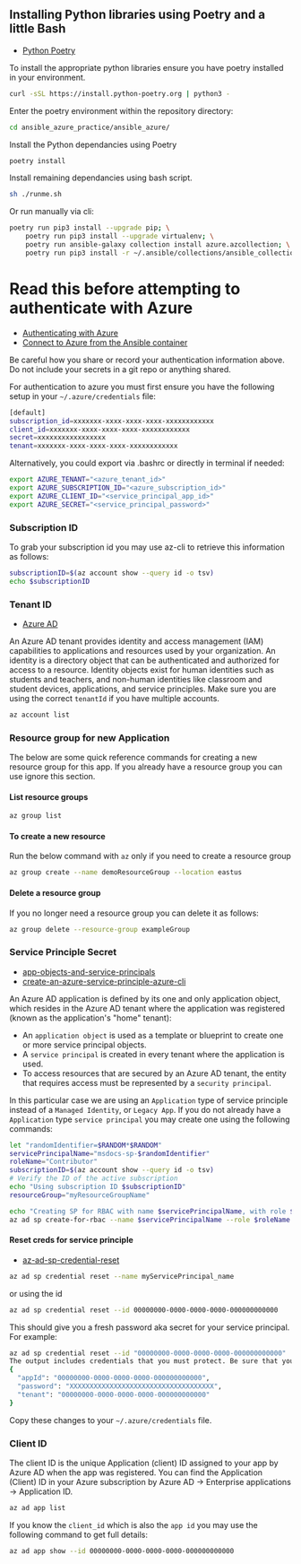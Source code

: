 ## Installing Python libraries using Poetry and a little Bash
* [Python Poetry](https://python-poetry.org/)

To install the appropriate python libraries ensure you have poetry installed in your environment.

```bash
curl -sSL https://install.python-poetry.org | python3 -
```

Enter the poetry environment within the repository directory:

```bash
cd ansible_azure_practice/ansible_azure/
```

Install the Python dependancies using Poetry

```bash
poetry install
```

Install remaining dependancies using bash script.

```bash
sh ./runme.sh
```

Or run manually via cli:

```bash
poetry run pip3 install --upgrade pip; \
	poetry run pip3 install --upgrade virtualenv; \
	poetry run ansible-galaxy collection install azure.azcollection; \
	poetry run pip3 install -r ~/.ansible/collections/ansible_collections/azure/azcollection/requirements-azure.txt
```

# Read this before attempting to authenticate with Azure
* [Authenticating with Azure](https://docs.ansible.com/ansible/latest/scenario_guides/guide_azure.html)
* [Connect to Azure from the Ansible container](https://learn.microsoft.com/en-us/azure/developer/ansible/configure-in-docker-container?tabs=azure-cli)

Be careful how you share or record your authentication information above. Do not include your secrets in a git repo or anything shared.

For authentication to azure you must first ensure you have the following setup in your `~/.azure/credentials` file:

```bash
[default]
subscription_id=xxxxxxx-xxxx-xxxx-xxxx-xxxxxxxxxxxx
client_id=xxxxxxx-xxxx-xxxx-xxxx-xxxxxxxxxxxx
secret=xxxxxxxxxxxxxxxxx
tenant=xxxxxxx-xxxx-xxxx-xxxx-xxxxxxxxxxxx
```

Alternatively, you could export via .bashrc or directly in terminal if needed:

```bash
export AZURE_TENANT="<azure_tenant_id>"
export AZURE_SUBSCRIPTION_ID="<azure_subscription_id>"
export AZURE_CLIENT_ID="<service_principal_app_id>"
export AZURE_SECRET="<service_principal_password>"
```

### Subscription ID

To grab your subscription id you may use az-cli to retrieve this information as follows:

```bash
subscriptionID=$(az account show --query id -o tsv)
echo $subscriptionID
```

### Tenant ID 

* [Azure AD](https://learn.microsoft.com/en-us/microsoft-365/education/deploy/intro-azure-active-directory)

An Azure AD tenant provides identity and access management (IAM) capabilities to applications and resources used by your organization. An identity is a directory object that can be authenticated and authorized for access to a resource. Identity objects exist for human identities such as students and teachers, and non-human identities like classroom and student devices, applications, and service principles. Make sure you are using the correct `tenantId` if you have multiple accounts. 

```bash
az account list
```
### Resource group for new Application
The below are some quick reference commands for creating a new resource group for this app. If you already have a resource group you can use ignore this section.

#### List resource groups

```bash
az group list
```

#### To create a new resource 
Run the below command with `az` only if you need to create a resource group 

```bash
az group create --name demoResourceGroup --location eastus
```
#### Delete a resource group
If you no longer need a resource group you can delete it as follows:

```bash
az group delete --resource-group exampleGroup
```

### Service Principle Secret

* [app-objects-and-service-principals](https://learn.microsoft.com/en-us/azure/active-directory/develop/app-objects-and-service-principals)
* [create-an-azure-service-principle-azure-cli](https://learn.microsoft.com/en-us/cli/azure/create-an-azure-service-principal-azure-cli)

An Azure AD application is defined by its one and only application object, which resides in the Azure AD tenant where the application was registered (known as the application's "home" tenant):
* An `application object` is used as a template or blueprint to create one or more service principal objects. 
* A `service principal` is created in every tenant where the application is used. 
* To access resources that are secured by an Azure AD tenant, the entity that requires access must be represented by a `security principal`.
 
In this particular case we are using an `Application` type of service principle instead of a `Managed Identity`, or `Legacy App`. If you do not already have a `Application` type `service principal` you may create one using the following commands:

```bash
let "randomIdentifier=$RANDOM*$RANDOM"  
servicePrincipalName="msdocs-sp-$randomIdentifier"
roleName="Contributor"
subscriptionID=$(az account show --query id -o tsv)
# Verify the ID of the active subscription
echo "Using subscription ID $subscriptionID"
resourceGroup="myResourceGroupName"

echo "Creating SP for RBAC with name $servicePrincipalName, with role $roleName and in scopes /subscriptions/$subscriptionID/resourceGroups/$resourceGroup"
az ad sp create-for-rbac --name $servicePrincipalName --role $roleName --scopes /subscriptions/$subscriptionID/resourceGroups/$resourceGroup
```


#### Reset creds for service principle

* [az-ad-sp-credential-reset](https://learn.microsoft.com/en-us/cli/azure/ad/sp/credential?view=azure-cli-latest#az-ad-sp-credential-reset)

```bash
az ad sp credential reset --name myServicePrincipal_name
```
or using the id

```bash
az ad sp credential reset --id 00000000-0000-0000-0000-000000000000
```

This should give you a fresh password aka secret for your service principal. For example:

```bash
az ad sp credential reset --id "00000000-0000-0000-0000-000000000000"
The output includes credentials that you must protect. Be sure that you do not include these credentials in your code or check the credentials into your source control. For more information, see https://aka.ms/azadsp-cli
{
  "appId": "00000000-0000-0000-0000-000000000000",
  "password": "XXXXXXXXXXXXXXXXXXXXXXXXXXXXXXXXXXXX",
  "tenant": "00000000-0000-0000-0000-000000000000"
}
```
Copy these changes to your `~/.azure/credentials` file.

### Client ID

The client ID is the unique Application (client) ID assigned to your app by Azure AD when the app was registered. You can find the Application (Client) ID in your Azure subscription by Azure AD -> Enterprise applications -> Application ID.

```bash
az ad app list
```
If you know the `client_id` which is also the `app id` you may use the following command to get full details:

```bash
az ad app show --id 00000000-0000-0000-0000-000000000000
```


